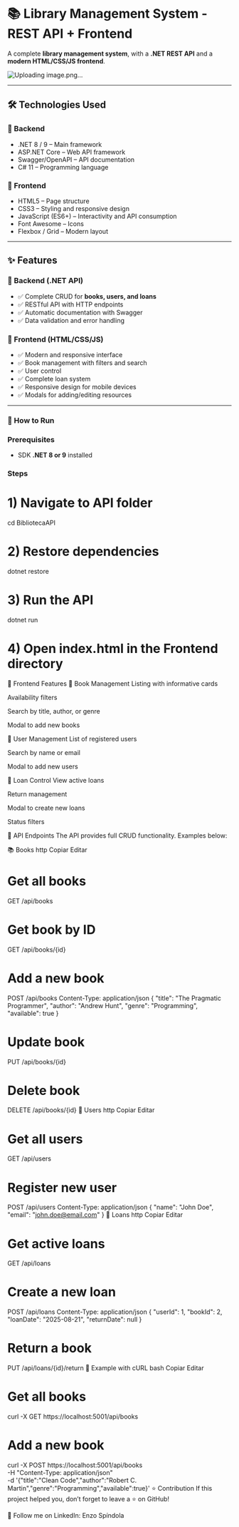 # 📚 Library Management System - REST API + Frontend

A complete **library management system**, with a **.NET REST API** and a **modern HTML/CSS/JS frontend**.

![Uploading image.png…]()


---

## 🛠️ Technologies Used

### 🔧 Backend
- .NET 8 / 9 – Main framework  
- ASP.NET Core – Web API framework  
- Swagger/OpenAPI – API documentation  
- C# 11 – Programming language  

### 🎨 Frontend
- HTML5 – Page structure  
- CSS3 – Styling and responsive design  
- JavaScript (ES6+) – Interactivity and API consumption  
- Font Awesome – Icons  
- Flexbox / Grid – Modern layout  

---

## ✨ Features

### 🔧 Backend (.NET API)
- ✅ Complete CRUD for **books, users, and loans**  
- ✅ RESTful API with HTTP endpoints  
- ✅ Automatic documentation with Swagger  
- ✅ Data validation and error handling  

### 🎨 Frontend (HTML/CSS/JS)
- ✅ Modern and responsive interface  
- ✅ Book management with filters and search  
- ✅ User control  
- ✅ Complete loan system  
- ✅ Responsive design for mobile devices  
- ✅ Modals for adding/editing resources  

---

### 🚀 How to Run

### Prerequisites
- SDK **.NET 8 or 9** installed  

### Steps

# 1) Navigate to API folder
cd BibliotecaAPI

# 2) Restore dependencies
dotnet restore

# 3) Run the API
dotnet run

# 4) Open index.html in the Frontend directory
🎯 Frontend Features
📖 Book Management
Listing with informative cards

Availability filters

Search by title, author, or genre

Modal to add new books

👥 User Management
List of registered users

Search by name or email

Modal to add new users

🔄 Loan Control
View active loans

Return management

Modal to create new loans

Status filters

🔗 API Endpoints
The API provides full CRUD functionality. Examples below:

📚 Books
http
Copiar
Editar
# Get all books
GET /api/books

# Get book by ID
GET /api/books/{id}

# Add a new book
POST /api/books
Content-Type: application/json
{
  "title": "The Pragmatic Programmer",
  "author": "Andrew Hunt",
  "genre": "Programming",
  "available": true
}

# Update book
PUT /api/books/{id}

# Delete book
DELETE /api/books/{id}
👥 Users
http
Copiar
Editar
# Get all users
GET /api/users

# Register new user
POST /api/users
Content-Type: application/json
{
  "name": "John Doe",
  "email": "john.doe@email.com"
}
🔄 Loans
http
Copiar
Editar
# Get active loans
GET /api/loans

# Create a new loan
POST /api/loans
Content-Type: application/json
{
  "userId": 1,
  "bookId": 2,
  "loanDate": "2025-08-21",
  "returnDate": null
}

# Return a book
PUT /api/loans/{id}/return
🐚 Example with cURL
bash
Copiar
Editar
# Get all books
curl -X GET https://localhost:5001/api/books

# Add a new book
curl -X POST https://localhost:5001/api/books \
  -H "Content-Type: application/json" \
  -d '{"title":"Clean Code","author":"Robert C. Martin","genre":"Programming","available":true}'
⭐ Contribution
If this project helped you, don’t forget to leave a ⭐ on GitHub!

📌 Follow me on LinkedIn: Enzo Spíndola
